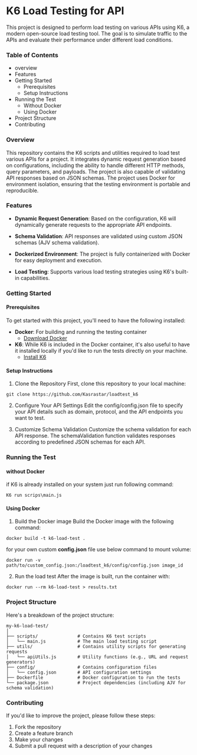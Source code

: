 # K6 Load Testing for API
 This project is designed to perform load testing on various APIs using K6, a modern open-source load testing tool. The goal is to simulate traffic to the APIs and evaluate their performance under different load conditions.

### Table of Contents
* overview
* Features
* Getting Started
    * Prerequisites
    * Setup Instructions
* Running the Test
    * Without Docker
    * Using Docker
* Project Structure
* Contributing

### Overview
This repository contains the K6 scripts and utilities required to load test various APIs for a project. It integrates dynamic request generation based on configurations, including the ability to handle different HTTP methods, query parameters, and payloads. The project is also capable of validating API responses based on JSON schemas.
The project uses Docker for environment isolation, ensuring that the testing environment is portable and reproducible.
### Features
* **Dynamic Request Generation**: Based on the configuration, K6 will dynamically generate requests to the appropriate API endpoints.
* **Schema Validation**: API responses are validated using custom JSON schemas (AJV schema validation).

* **Dockerized Environment**: The project is fully containerized with Docker for easy deployment and execution.
* **Load Testing**: Supports various load testing strategies using K6's built-in capabilities.

### Getting Started
#### Prerequisites
To get started with this project, you'll need to have the following installed:
* **Docker**: For building and running the testing container
    * [Download Docker](https://docs.docker.com/get-started/get-docker/)
* **K6**: While K6 is included in the Docker container, it's also useful to have it installed locally if you'd like to run the tests directly on your machine.
    * [Install K6](https://grafana.com/docs/k6/latest/set-up/install-k6/)

#### Setup Instructions
1. Clone the Repository
First, clone this repository to your local machine:
~~~
git clone https://github.com/Kasrastar/loadtest_k6
~~~

2. Configure Your API Settings
Edit the config/config.json file to specify your API details such as domain, protocol, and the API endpoints you want to test.

3. Customize Schema Validation
Customize the schema validation for each API response. The schemaValidation function validates responses according to predefined JSON schemas for each API.


### Running the Test

#### without Docker
if K6 is already installed on your system just run following command:

```
K6 run scrips\main.js
``` 

#### Using Docker
1. Build the Docker image
Build the Docker image with the following command:
```
docker build -t k6-load-test .
```

for your own custom __config.json__ file use below command to mount volume:
```
docker run -v path/to/custom_config.json:/loadtest_k6/config/config.json image_id
```

2. Run the load test
After the image is built, run the container with:
```
docker run --rm k6-load-test > results.txt
```

### Project Structure 
Here's a breakdown of the project structure:
```
my-k6-load-test/
│
├── scripts/               # Contains K6 test scripts
│   └── main.js            # The main load testing script
├── utils/                 # Contains utility scripts for generating requests
│   └── apiUtils.js        # Utility functions (e.g., URL and request generators)
├── config/                # Contains configuration files
│   └── config.json        # API configuration settings
├── Dockerfile             # Docker configuration to run the tests
└── package.json           # Project dependencies (including AJV for schema validation)
```

### Contributing
If you'd like to improve the project, please follow these steps:

1. Fork the repository
2. Create a feature branch
3. Make your changes
4. Submit a pull request with a description of your changes